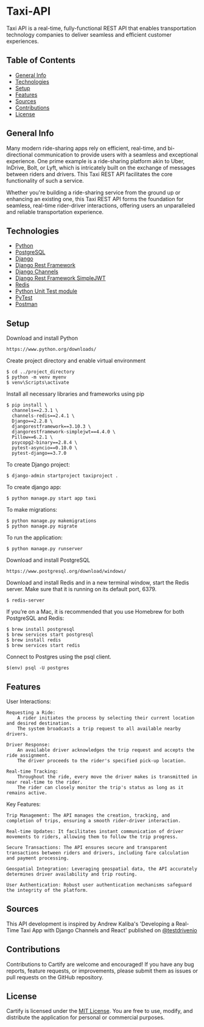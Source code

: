 # Taxi-API
Taxi API is a real-time, fully-functional REST API that enables transportation technology companies to deliver seamless and efficient customer experiences.

## Table of Contents
* [General Info](#general-info)
* [Technologies](#technologies)
* [Setup](#setup)
* [Features](#features)
* [Sources](#sources)
* [Contributions](#contributions)
* [License](#license)

## General Info
Many modern ride-sharing apps rely on efficient, real-time, and bi-directional communication to provide users with a seamless and exceptional experience. One prime example is a ride-sharing platform akin to Uber, InDrive, Bolt, or Lyft, which is intricately built on the exchange of messages between riders and drivers. This Taxi REST API facilitates the core functionality of such a service.

Whether you're building a ride-sharing service from the ground up or enhancing an existing one, this Taxi REST API forms the foundation for seamless, real-time rider-driver interactions, offering users an unparalleled and reliable transportation experience.

## Technologies
* [Python](https://www.python.org/)
* [PostgreSQL](https://www.postgresql.org/)
* [Django](https://www.djangoproject.com/)
* [Django Rest Framework](https://www.django-rest-framework.org/)
* [Django Channels](https://channels.readthedocs.io/en/latest/)
* [Django Rest Framework SimpleJWT](https://django-rest-framework-simplejwt.readthedocs.io/en/latest/)
* [Redis](https://redis.io/)
* [Python Unit Test module](https://docs.python.org/3/library/unittest.html)
* [PyTest](https://docs.pytest.org/en/latest/)
* [Postman](https://www.postman.com/)

## Setup
Download and install Python
```
https://www.python.org/downloads/
```
Create project directory and enable virtual environment
```
$ cd ../project_directory
$ python -m venv myenv
$ venv\Scripts\activate
```
Install all necessary libraries and frameworks using pip
```
$ pip install \
  channels==2.3.1 \
  channels-redis==2.4.1 \
  Django==2.2.8 \
  djangorestframework==3.10.3 \
  djangorestframework-simplejwt==4.4.0 \
  Pillow==6.2.1 \
  psycopg2-binary==2.8.4 \
  pytest-asyncio==0.10.0 \
  pytest-django==3.7.0
```
To create Django project:
```
$ django-admin startproject taxiproject .
```
To create django app:
```
$ python manage.py start app taxi
```
To make migrations:
```
$ python manage.py makemigrations
$ python manage.py migrate
```
To run the application:
```
$ python manage.py runserver
```
Download and install PostgreSQL
```
https://www.postgresql.org/download/windows/
```
Download and install Redis and in a new terminal window, start the Redis server. Make sure that it is running on its default port, 6379.
```
$ redis-server
```
If you’re on a Mac, it is recommended that you use Homebrew for both PostgreSQL and Redis:
```
$ brew install postgresql
$ brew services start postgresql
$ brew install redis
$ brew services start redis
```
Connect to Postgres using the psql client.
```
$(env) psql -U postgres
```
## Features
User Interactions:

    Requesting a Ride:
        A rider initiates the process by selecting their current location and desired destination.
        The system broadcasts a trip request to all available nearby drivers.

    Driver Response:
        An available driver acknowledges the trip request and accepts the ride assignment.
        The driver proceeds to the rider's specified pick-up location.

    Real-time Tracking:
        Throughout the ride, every move the driver makes is transmitted in near real-time to the rider.
        The rider can closely monitor the trip's status as long as it remains active.

Key Features:

    Trip Management: The API manages the creation, tracking, and completion of trips, ensuring a smooth rider-driver interaction.

    Real-time Updates: It facilitates instant communication of driver movements to riders, allowing them to follow the trip progress.

    Secure Transactions: The API ensures secure and transparent transactions between riders and drivers, including fare calculation and payment processing.

    Geospatial Integration: Leveraging geospatial data, the API accurately determines driver availability and trip routing.

    User Authentication: Robust user authentication mechanisms safeguard the integrity of the platform.

## Sources
This API development is inspired by Andrew Kaliba's 'Developing a Real-Time Taxi App with Django Channels and React' published on [@testdrivenio](https://github.com/testdrivenio/taxi-react-app.git)

## Contributions

Contributions to Cartify are welcome and encouraged! If you have any bug reports, feature requests, or improvements, please submit them as issues or pull requests on the GitHub repository.

## License

Cartify is licensed under the [MIT License](https://github.com/ifecog/Taxi-API/blob/main/LICENSE). You are free to use, modify, and distribute the application for personal or commercial purposes.
